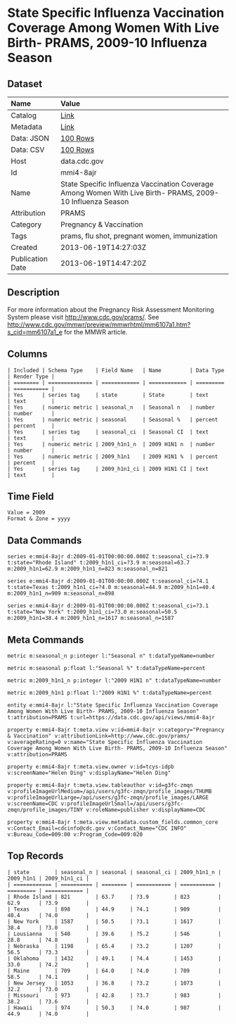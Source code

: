 # State Specific Influenza Vaccination Coverage Among Women With Live Birth- PRAMS, 2009-10 Influenza Season

## Dataset

| Name | Value |
| :--- | :---- |
| Catalog | [Link](https://catalog.data.gov/dataset/state-specific-influenza-vaccination-coverage-among-women-with-live-birth-prams-2009-10-in-c941c) |
| Metadata | [Link](https://data.cdc.gov/api/views/mmi4-8ajr) |
| Data: JSON | [100 Rows](https://data.cdc.gov/api/views/mmi4-8ajr/rows.json?max_rows=100) |
| Data: CSV | [100 Rows](https://data.cdc.gov/api/views/mmi4-8ajr/rows.csv?max_rows=100) |
| Host | data.cdc.gov |
| Id | mmi4-8ajr |
| Name | State Specific Influenza Vaccination Coverage Among Women With Live Birth- PRAMS, 2009-10 Influenza Season |
| Attribution | PRAMS |
| Category | Pregnancy & Vaccination |
| Tags | prams, flu shot, pregnant women, immunization |
| Created | 2013-06-19T14:27:03Z |
| Publication Date | 2013-06-19T14:47:20Z |

## Description

For more information about the Pregnancy Risk Assessment Monitoring System please visit http://www.cdc.gov/prams/. See http://www.cdc.gov/mmwr/preview/mmwrhtml/mm6107a1.htm?s_cid=mm6107a1_e for the MMWR article.

## Columns

```ls
| Included | Schema Type    | Field Name   | Name         | Data Type | Render Type |
| ======== | ============== | ============ | ============ | ========= | =========== |
| Yes      | series tag     | state        | State        | text      | text        |
| Yes      | numeric metric | seasonal_n   | Seasonal n   | number    | number      |
| Yes      | numeric metric | seasonal     | Seasonal %   | percent   | percent     |
| Yes      | series tag     | seasonal_ci  | Seasonal CI  | text      | text        |
| Yes      | numeric metric | 2009_h1n1_n  | 2009 H1N1 n  | number    | number      |
| Yes      | numeric metric | 2009_h1n1    | 2009 H1N1 %  | percent   | percent     |
| Yes      | series tag     | 2009_h1n1_ci | 2009 H1N1 CI | text      | text        |
```

## Time Field

```ls
Value = 2009
Format & Zone = yyyy
```

## Data Commands

```ls
series e:mmi4-8ajr d:2009-01-01T00:00:00.000Z t:seasonal_ci=?3.9 t:state="Rhode Island" t:2009_h1n1_ci=?3.9 m:seasonal=63.7 m:2009_h1n1=62.9 m:2009_h1n1_n=823 m:seasonal_n=821

series e:mmi4-8ajr d:2009-01-01T00:00:00.000Z t:seasonal_ci=?4.1 t:state=Texas t:2009_h1n1_ci=?4.0 m:seasonal=44.9 m:2009_h1n1=40.4 m:2009_h1n1_n=909 m:seasonal_n=898

series e:mmi4-8ajr d:2009-01-01T00:00:00.000Z t:seasonal_ci=?3.1 t:state="New York" t:2009_h1n1_ci=?3.0 m:seasonal=50.5 m:2009_h1n1=38.4 m:2009_h1n1_n=1617 m:seasonal_n=1587
```

## Meta Commands

```ls
metric m:seasonal_n p:integer l:"Seasonal n" t:dataTypeName=number

metric m:seasonal p:float l:"Seasonal %" t:dataTypeName=percent

metric m:2009_h1n1_n p:integer l:"2009 H1N1 n" t:dataTypeName=number

metric m:2009_h1n1 p:float l:"2009 H1N1 %" t:dataTypeName=percent

entity e:mmi4-8ajr l:"State Specific Influenza Vaccination Coverage Among Women With Live Birth- PRAMS, 2009-10 Influenza Season" t:attribution=PRAMS t:url=https://data.cdc.gov/api/views/mmi4-8ajr

property e:mmi4-8ajr t:meta.view v:id=mmi4-8ajr v:category="Pregnancy & Vaccination" v:attributionLink=http://www.cdc.gov/prams/ v:averageRating=0 v:name="State Specific Influenza Vaccination Coverage Among Women With Live Birth- PRAMS, 2009-10 Influenza Season" v:attribution=PRAMS

property e:mmi4-8ajr t:meta.view.owner v:id=tcys-idpb v:screenName="Helen Ding" v:displayName="Helen Ding"

property e:mmi4-8ajr t:meta.view.tableauthor v:id=g3fc-zmqn v:profileImageUrlMedium=/api/users/g3fc-zmqn/profile_images/THUMB v:profileImageUrlLarge=/api/users/g3fc-zmqn/profile_images/LARGE v:screenName=CDC v:profileImageUrlSmall=/api/users/g3fc-zmqn/profile_images/TINY v:roleName=publisher v:displayName=CDC

property e:mmi4-8ajr t:meta.view.metadata.custom_fields.common_core v:Contact_Email=cdcinfo@cdc.gov v:Contact_Name="CDC INFO" v:Bureau_Code=009:00 v:Program_Code=009:020
```

## Top Records

```ls
| state        | seasonal_n | seasonal | seasonal_ci | 2009_h1n1_n | 2009_h1n1 | 2009_h1n1_ci | 
| ============ | ========== | ======== | =========== | =========== | ========= | ============ | 
| Rhode Island | 821        | 63.7     | ?3.9        | 823         | 62.9      | ?3.9         | 
| Texas        | 898        | 44.9     | ?4.1        | 909         | 40.4      | ?4.0         | 
| New York     | 1587       | 50.5     | ?3.1        | 1617        | 38.4      | ?3.0         | 
| Lousianna    | 540        | 39.6     | ?5.2        | 546         | 28.8      | ?4.8         | 
| Nebraska     | 1198       | 65.4     | ?3.2        | 1207        | 56.5      | ?3.3         | 
| Oklahoma     | 1432       | 49.1     | ?4.4        | 1453        | 33.0      | ?4.2         | 
| Maine        | 709        | 64.0     | ?4.0        | 709         | 58.5      | ?4.1         | 
| New Jersey   | 1053       | 36.8     | ?3.2        | 1073        | 32.2      | ?3.0         | 
| Missouri     | 973        | 42.8     | ?3.7        | 983         | 38.2      | ?3.6         | 
| Hawaii       | 974        | 50.3     | ?4.0        | 987         | 44.9      | ?4.0         | 
```